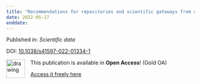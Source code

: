 ```yaml
---
title: "Recommendations for repositories and scientific gateways from a neuroscience perspective."
date: 2022-05-17
enddate:
---
```


Published in: *Scientific data*

DOI: [10.1038/s41597-022-01334-1](https://doi.org/10.1038/s41597-022-01334-1)

<img src="https://upload.wikimedia.org/wikipedia/commons/thumb/7/77/Open_Access_logo_PLoS_transparent.svg/800px-Open_Access_logo_PLoS_transparent.svg.png" alt="drawing" width="50" align="left"/> &nbsp;&nbsp;&nbsp;This publication is available in **Open Access**! (Gold OA)

&nbsp;&nbsp;&nbsp;[Access it freely here](https://www.nature.com/articles/s41597-022-01334-1.pdf
)

